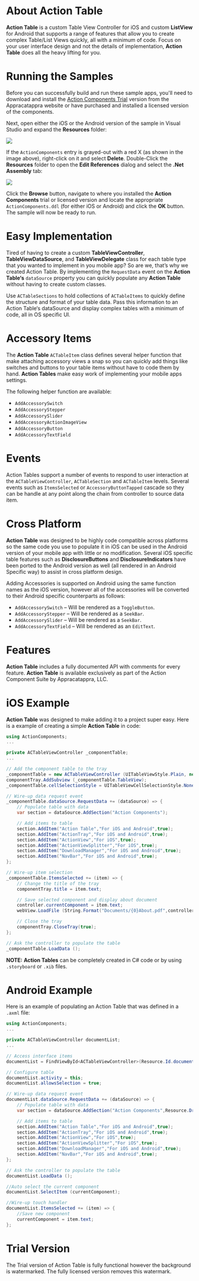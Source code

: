 # About Action Table

**Action Table** is a custom Table View Controller for iOS and custom **ListView** for Android that supports a range of features that allow you to create complex Table/List Views quickly, all with a minimum of code. Focus on your user interface design and not the details of implementation, **Action Table** does all the heavy lifting for you.

# Running the Samples

Before you can successfully build and run these sample apps, you'll need to download and install the [Action Components Trial](http://appracatappra.com/products/action-components/) version from the Appracatappra website or have purchased and installed a licensed version of the components.

Next, open either the iOS or the Android version of the sample in Visual Studio and expand the **Resources** folder:

![](Images/Intro01.png)

If the `ActionComponents` entry is grayed-out with a red X (as shown in the image above), right-click on it and select **Delete**. Double-Click the **Resources** folder to open the **Edit References** dialog and select the **.Net Assembly** tab:

![](Images/Intro02.png)

Click the **Browse** button, navigate to where you installed the **Action Components** trial or licensed version and locate the appropriate `ActionComponents.ddl` (for either iOS or Android) and click the **OK** button. The sample will now be ready to run.

# Easy Implementation

Tired of having to create a custom **TableViewController**, **TableViewDataSource**, and **TableViewDelegate** class for each table type that you wanted to implement in you mobile app? So are we, that’s why we created Action Table. By implementing the `RequestData` event on the **Action Table‘s** `dataSource` property you can quickly populate any **Action Table** without having to create custom classes.

Use `ACTableSections` to hold collections of `ACTableItems` to quickly define the structure and format of your table data. Pass this information to an Action Table‘s dataSource and display complex tables with a minimum of code, all in OS specific UI.

# Accessory Items

The **Action Table** `ACTableItem` class defines several helper function that make attaching accessory views a snap so you can quickly add things like switches and buttons to your table items without have to code them by hand. **Action Tables** make easy work of implementing your mobile apps settings.

The following helper function are available:

* `AddAccessorySwitch`
* `AddAccessoryStepper`
* `AddAccessorySlider`
* `AddAccessoryActionImageView`
* `AddAccessoryButton`
* `AddAccessoryTextField`

# Events

Action Tables support a number of events to respond to user interaction at the `ACTableViewController`, `ACTableSection` and `ACTableItem` levels. Several events such as `ItemsSelected` or `AccessoryButtonTapped` cascade so they can be handle at any point along the chain from controller to source data item.

# Cross Platform

**Action Table** was designed to be highly code compatible across platforms so the same code you use to populate it in iOS can be used in the Android version of your mobile app with little or no modification. Several iOS specific table features such as **DisclosureButtons** and **DisclosureIndicators** have been ported to the Android version as well (all rendered in an Android Specific way) to assist in cross platform design.

Adding Accessories is supported on Android using the same function names as the iOS version, however all of the accessories will be converted to their Android specific counterparts as follows:

* `AddAccessorySwitch` – Will be rendered as a `ToggleButton`.
* `AddAccessoryStepper` – Will be rendered as a `SeekBar`.
* `AddAccessorySlider` – Will be rendered as a `SeekBar`.
* `AddAccessoryTextField` – Will be rendered as an `EditText`.

# Features

**Action Table** includes a fully documented API with comments for every feature. **Action Table** is available exclusively as part of the Action Component Suite by Appracatappra, LLC.

# iOS Example

**Action Table** was designed to make adding it to a project super easy. Here is a example of creating a simple **Action Table** in code:

```csharp
using ActionComponents;
...

private ACTableViewController _componentTable;
...

// Add the component table to the tray
_componentTable = new ACTableViewController (UITableViewStyle.Plain, new RectangleF (5, 3, componentTray.Frame.Width-10, componentTray.Frame.Height-40));
componentTray.AddSubview (_componentTable.TableView);
_componentTable.cellSelectionStyle = UITableViewCellSelectionStyle.None;

// Wire-up data request event
_componentTable.dataSource.RequestData += (dataSource) => {
    // Populate table with data
    var section = dataSource.AddSection("Action Components");

    // Add items to table
    section.AddItem("Action Table","For iOS and Android",true);
    section.AddItem("ActionTray","For iOS and Android",true);
    section.AddItem("ActionView","For iOS",true);
    section.AddItem("ActionViewSplitter","For iOS",true);
    section.AddItem("DownloadManager","For iOS and Android",true);
    section.AddItem("NavBar","For iOS and Android",true);
};

// Wire-up item selection
_componentTable.ItemsSelected += (item) => {
    // Change the title of the tray
    componentTray.title = item.text;

    // Save selected component and display about document
    controller.currentComponent = item.text;
    webView.LoadFile (String.Format("Documents/{0}About.pdf",controller.currentComponent));

    // Close the tray
    componentTray.CloseTray(true);
};

// Ask the controller to populate the table
_componentTable.LoadData ();
```

**NOTE:** **Action Tables** can be completely created in C# code or by using `.storyboard` or `.xib` files.

# Android Example

Here is an example of populating an Action Table that was defined in a `.axml` file:

```csharp
using ActionComponents;
...

private ACTableViewController documentList;
...

// Access interface items
documentList = FindViewById<ACTableViewController>(Resource.Id.documentList);

// Configure table
documentList.activity = this;
documentList.allowsSelection = true;

// Wire-up data request event
documentList.dataSource.RequestData += (dataSource) => {
    // Populate table with data
    var section = dataSource.AddSection("Action Components",Resource.Drawable.book,"The ActionPack Component Suite");

    // Add items to table
    section.AddItem("Action Table","For iOS and Android",true);
    section.AddItem("ActionTray","For iOS and Android",true);
    section.AddItem("ActionView","For iOS",true);
    section.AddItem("ActionViewSplitter","For iOS",true);
    section.AddItem("DownloadManager","For iOS and Android",true);
    section.AddItem("NavBar","For iOS and Android",true);
};

// Ask the controller to populate the table
documentList.LoadData ();

//Auto select the current component
documentList.SelectItem (currentComponent);

//Wire-up touch handler
documentList.ItemsSelected += (item) => {
    //Save new component
    currentComponent = item.text;
};
```

# Trial Version

The Trial version of Action Table is fully functional however the background is watermarked. The fully licensed version removes this watermark.
